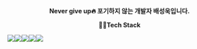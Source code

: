 <p align="center">
  <strong>Never give up🔥 포기하지 않는 개발자 배성욱입니다.</strong>
</p>



<p align="center">
  <strong>🧑‍💻Tech Stack</strong>

<div style="display: flex; align-items: center;">
    <img src="https://img.shields.io/badge/Python-3776AB?style=for-the-badge&logo=Python&logoColor=white">
    <img src="https://img.shields.io/badge/FastAPI-009688?style=for-the-badge&logo=FastAPI&logoColor=white">
    <img src="https://img.shields.io/badge/Spring-6DB33F?style=for-the-badge&logo=Spring&logoColor=white">
    <img src="https://img.shields.io/badge/Java-6DB33F?style=for-the-badge&logo=Java&logoColor=white">
    <img src="https://img.shields.io/badge/Azure-5DACDF?style=for-the-badge&logo=Azure&logoColor=white">
</div>
</p>







